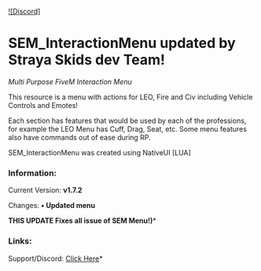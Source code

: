 [![Discord]](https://discord.gg/K6YYu8Ma)

# SEM_InteractionMenu updated by Straya Skids dev Team!
*Multi Purpose FiveM Interaction Menu*

This resource is a menu with actions for LEO, Fire and Civ including Vehicle Controls and Emotes!

Each section has features that would be used by each of the professions, for example the LEO Menu has Cuff, Drag, Seat, etc.
Some menu features also have commands out of ease during RP.

SEM_InteractionMenu was created using NativeUI [LUA]


### Information:
Current Version: **v1.7.2**

Changes: **• Updated menu**

**THIS UPDATE Fixes all issue of SEM Menu!)***


### Links:

Support/Discord: [Click Here](https://discord.gg/K6YYu8Ma)*
